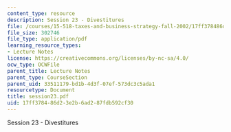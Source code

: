```yaml
---
content_type: resource
description: Session 23 - Divestitures
file: /courses/15-518-taxes-and-business-strategy-fall-2002/17ff378486d23e2b6ad287fdb592cf30_session23.pdf
file_size: 302746
file_type: application/pdf
learning_resource_types:
- Lecture Notes
license: https://creativecommons.org/licenses/by-nc-sa/4.0/
ocw_type: OCWFile
parent_title: Lecture Notes
parent_type: CourseSection
parent_uid: 33511179-bd1b-4d3f-07ef-573dc3c5ada1
resourcetype: Document
title: session23.pdf
uid: 17ff3784-86d2-3e2b-6ad2-87fdb592cf30
---
```

Session 23 - Divestitures